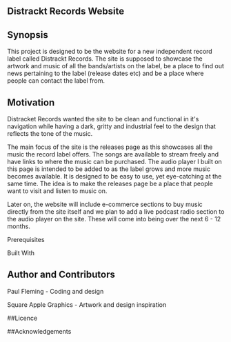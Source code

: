 ## Distrackt Records Website

## Synopsis
This project is designed to be the website for a new independent record label
called Distrackt Records. The site is supposed to showcase the artwork and music
of all the bands/artists on the label, be a place to find out news pertaining to 
the label (release dates etc) and be a place where people can contact the label from.

## Motivation 
Distracket Records wanted the site to be clean and functional in it's navigation while 
having a dark, gritty and industrial feel to the design that reflects the tone of the music.

The main focus of the site is the releases page as this showcases all the music the record 
label offers. The songs are available to stream freely and have links to where the music can 
be purchased. The audio player I built on this page is intended to be added to as the label grows
and more music becomes available. It is designed to be easy to use, yet eye-catching at the 
same time. The idea is to make the releases page be a place that people want to visit and listen 
to music on.

Later on, the website will include e-commerce sections to buy music directly from the site itself
and we plan to add a live podcast radio section to the audio player on the site. These will come
into being over the next 6 - 12 months.

Prerequisites

Built With

## Author and Contributors
Paul Fleming - Coding and design

Square Apple Graphics - Artwork and design inspiration


##Licence

##Acknowledgements